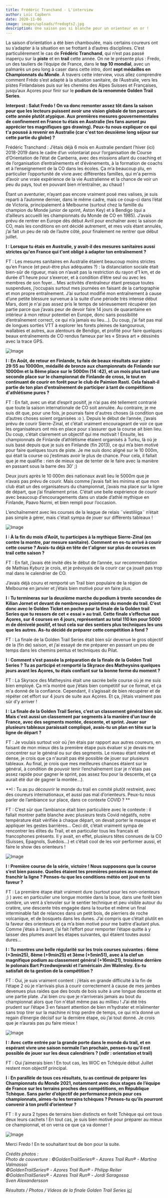 ```yaml
---
title: Frédéric Tranchand - L'interview
author: Loïc Capbern
date: 2020-11-06
image: images/uploads/fredogts2.jpg
description: Une saison pas si blanche pour un orienteur en or !
---
```


La saison d’orientation a été bien chamboulée, mais certains coureurs ont su s’adapter à la situation en se frottant à d’autres disciplines. C’est particulièrement le cas de **Frédéric Tranchand**, qui n’est pas passé inaperçu sur la **piste** et en **trail** cette année. On ne le présente plus : Fredo, un des tauliers de l’équipe de France, dans le **top 10 mondial**, avec un palmarès un peu long à caser dans cette intro, dont **sept médailles en Championnats du Monde**. À travers cette interview, vous allez comprendre comment Frédo s’est adapté à la situation sanitaire, de l’Australie, vers les pistes Finlandaises puis sur les chemins des Alpes Suisses et Françaises, jusqu’aux Açores pour finir sur le **podium de la renommée Golden Trail Series**.
 
 
**Interpost : Salut Fredo ! On va donc remonter assez tôt dans la saison pour que les lecteurs puissent avoir une vision globale de ton parcours cette année plutôt atypique. Aux premières mesures gouvernementales de confinement en France tu étais en Australie (les fans auront pu apprécier tes magnifiques gps drawing). Peux-tu nous expliquer ce qui t'a poussé à revenir en Australie (car c'est ton deuxième long séjour sur cette partie du globe) ?**
 
Frédéric Tranchand : J’étais déjà 6 mois en Australie pendant l’hiver (ici) 2018-2019 dans le cadre d’un volontariat pour l’organisation de Course d’Orientation de l’état de Canberra, avec des missions allant du coaching et de l’organisation d’entraînements et d’événements, à la formation de coachs et à l’enseignement de la CO dans les écoles. Ça m’a beaucoup plu, en particulier l’opportunité de vivre avec différentes familles, qui m'a permis d’avoir une vraie expérience de la vie Australienne et la chance de voir un peu du pays, tout en pouvant bien m’entraîner, au chaud ! 
 
Étant un aventurier, n’ayant pas encore vraiment posé mes valises, je suis reparti à l’automne dernier, dans le même cadre, mais ce coup-ci dans l’état de Victoria, principalement à Melbourne (surtout chez la famille du champion du Monde junior de sprint, Aston Key) et à Bendigo (qui a d’ailleurs accueilli les championnats du Monde de CO en 1985). J’avais prévu de rentrer en Europe dès début Avril pour enchaîner avec la saison de CO, mais les conditions en ont décidé autrement, et mes vols étant annulés, j’ai fait un peu de rab de l’autre côté, pour finalement ne rentrer que début juillet.
 
**I : Lorsque tu étais en Australie, y avait-il des mesures sanitaires aussi strictes qu'en France qui t'ont obligé à adapter ton entraînement ?**

FT : Les mesures sanitaires en Australie étaient beaucoup moins strictes qu’en France (et peut-être plus adéquates ?) : la distanciation sociale était bien-sûr de rigueur, mais on n’avait pas la restriction du rayon d’1 km, et de durée d’1 heure pour s’exercer, et à condition d’être seul ou avec les membres de son foyer... Mes activités d’entraîneur étant presque toutes suspendues, j’occupais surtout mes journées en faisant de la cartographie et mon propre entraînement. J’ai surtout modifié mon entraînement à cause d’une petite blessure survenue à la suite d’une période très intense début Mars, dont je n'ai pas assez pris le temps de sérieusement récupérer (en partie parce que j’avais peur de devoir faire 14 jours de quarantaine en intérieur à mon retour potentiel en Europe, donc sans possibilité d’entraînement correct, ce qui n’a jamais eu lieu...). Du coup, j’ai fait pas mal de longues sorties VTT à explorer les forets pleines de kangourous, wallabies et autres, aux alentours de Bendigo, et profité pour faire quelques beaux entraînements de CO rendus fameux par les « Strava art » déssinés avec la trace GPS.

![Image](images/uploads/fredogps2.jpg)

**I : En Août, de retour en Finlande, tu fais de beaux résultats sur piste : 29:55 au 10000m, médaillé de bronze aux championnats de Finlande sur 10000m et la 8ème place sur le 5000m (14 :42), et un mois plus tard une seconde place sur le championnat de Finlande de cross, le tout en continuant de courir en forêt pour le club de Paimion Rasti. Cela faisait-il partie de ton plan d’entraînement de participer à tant de compétitions d'athlétisme pures ?**

FT : En fait, avec un état d’esprit positif, je n’ai pas été tellement contrarié que toute la saison internationale de CO soit annulée. Au contraire, je me suis dit que, pour une fois, je pourrais faire d'autres choses (à condition que d’autres choses soient organisées :o ). Depuis le début de l’année, j’avais prévu de courir Sierre-Zinal, et c’était vraiment encourageant de voir ce que les organisateurs ont mis en place pour s’assurer que la course ait bien lieu. Du coup, c’était clairement un objectif qui me motivait ! Ensuite, les championnats de Finlande d’athlétisme étaient organisés à Turku, là où je suis basé depuis que je suis en Finlande (fin 2013), ce qui m’a bien motivé pour faire quelques tours de piste. Je me suis donc aligné sur le 10 000m, qui était la course où j’estimais avoir le plus de chance. Pour cela, il fallait que je me qualifie : rien de mieux que de tenter de le faire avec la manière en passant sous la barre des 30’ ;) 

Deux jours après le 10 000m des nationaux avait lieu le 5000m que je n’avais pas prévu de courir. Mais comme j’avais fait les minima et que mon club était un des organisateurs du championnat, j’avais ma place sur la ligne de départ, que j’ai finalement prise. C’était une belle expérience de courir avec beaucoup d’encouragements dans un stade d’athlé mythique en Finlande, Paavo Nurmi, et bien rempli pour l’occasion.

L’enchaînement avec les courses de la league de relais ¨viestiliiga¨ n’était pas simple à gérer, mais c'était sympa de jouer sur différents tableaux !

![Image](images/uploads/fredo10000.jpg)

**I : À la fin du mois d’Août, tu participes à la mythique Sierre-Zinal (en contre la montre, par mesure sanitaire). Comment en es-tu arrivé à courir cette course ? Avais-tu déjà en tête de t'aligner sur plus de courses en trail cette saison ?**

FT : En fait, j’avais été invité dès le début de l’année, sur recommendation de Mathias Kyburz je crois, et je prévoyais de la courir car ça jouait pas trop mal dans le calendrier de CO.

J’avais déjà couru et remporté un Trail bien populaire de la région de Melbourne en janvier et j’étais bien motivé pour en faire plus.

**I : Tu termineras sur la deuxième marche du podium à trente secondes de Kilian Jornet et devant de nombreuses pointures du monde du trail. C’est donc avec le Golden Ticket en poche pour la finale de la Golden trail Series que tu ressors de cet « essai » au trail. Cette finale s’effectue aux Açores, sur 4 courses en 4 jours, représentant au total 110 km pour 5000 m de dénivelé positif, et tout cela sur des sentiers plus techniques les uns que les autres. As-tu décidé de préparer cette compétition à fond ?**

FT : La finale de la Golden Trail Series était bien sûr devenue le gros objectif de la (fin de) saison, et j’ai essayé de me préparer en passant un peu de temps dans les chemins pentus et techniques du Pilat.

**I : Comment s’est passée la préparation de la finale de la Golden Trail Series ? Tu as participé et remporté la Skyrace des Matheysins quelques jours avant les Açores, tu étais confiant sur ta bonne forme du moment ?**

FT : La Skyrace des Matheysins était une sacrée belle course où je me suis bien employé. Ça m’a montré que j’étais bien compétitif sur ce format, et ça m'a donné de la confiance. Cependant, il s’agissait de bien récupérer et de répéter cet effort sur 4 jours de suite aux Açores. Et ça, j’étais vraiment pas sûr d’y arriver !

**I : La finale de la Golden Trail Series, c’est un classement général bien sûr. Mais c'est aussi un classement par segments à la manière d’un tour de France, avec des segments montée, descente, et sprint. Jouer sur plusieurs tableaux paraissait compliqué, avais-tu un plan en tête sur la ligne de départ ?**

FT : Je voulais surtout voir où j’en étais par rapport aux autres coureurs, en faisant de mon mieux dès la première étape puis évaluer si je devais me concentrer sur le général ou sur des segments. Le niveau étant relevé et dense, je crois que ça n'aurait pas été possible de jouer sur plusieurs tableaux. Au final, je crois que mes meilleures chances étaient sur le général, à condition de pouvoir tenir l’enchaînement (car je n'étais pas assez rapide pour gagner le sprint, pas assez fou pour la descente, et ça aurait été dur de gagner la montée...).

**I : Tu as pu découvrir le monde du trail en comité plutôt restreint, avec des coureurs internationaux, et aussi pas mal d’orienteurs. 
Peux-tu nous parler de l’ambiance sur place, dans ce contexte COVID ? **

FT : C’est sûr que l’ambiance était bien particulière avec le contexte : il fallait montrer patte blanche avec plusieurs tests Covid négatifs, notre température était vérifiée à chaque départ, on devait porter le masque et appliquer les gestes barrières... Ceci dit, c’était vraiment sympa de rencontrer les élites du Trail, et en particulier tous les francais et francophones présents. Il y avait, en effet, plusieurs têtes connues de la CO (Suisses, Epagnols, Suédois...) et c’était cool de les voir performer aussi, et faire le show des orienteurs !

![Image](images/uploads/fredogts3.jpg)

**I : Première course de la série, victoire ! Nous supposons que la course s’est bien passée. Quelles étaient tes premières pensées au moment de franchir la ligne ? Penses-tu que les conditions météo ont joué en ta faveur ?**

FT : La première étape était vraiment dure (surtout pour les non-orienteurs ;) ) avec en particulier une longue montée dans la boue, dans une forêt bien sombre, un vent à s’envoler sur le sentier technique et peu visible autour du cratère, une descente très engagée dans la tourbe et même un final interminable fait de relances dans un petit bois, de pierriers de roche volcanique, et de bosquets dans les dunes. J’ai compris que c’était plutôt en la faveur des orienteurs et ça m’a bien motivé pour me battre d’autant plus. Comme j’étais à l’avant, j’ai fait l’effort pour remporter l’étape quitte à y laisser des plumes avant les étapes suivantes, qui étaient toutes aussi dures...

**I : Tu montres une belle régularité sur les trois courses suivantes : 6ème (+3min25), 8ème (+9min25) et 3ème (+5min51), avec à la clef un magnifique podium au classement général (+16min21), troisième derrière le polonais Bart Przedwojewski et l’américain Jim Walmsley. Es-tu satisfait de ta gestion de la compétition ?**

FT : Oui, je suis vraiment content : j’étais en grande difficulté à la fin de l’étape 2 où je n’arrivais plus à courir correctement à cause de mes jambes devenues plus raides que des bouts de bois suite à une longue descente et une partie plate. J’ai bien cru que je n’arriverais jamais au bout du championnat alors que l’on n'était même pas au millieu ! J’ai été très prudent sur l’étape 3 en faisant attention de bien m’hydrater et m’alimenter sans trop tirer sur la machine ni trop perdre de temps, ce qui m’a donné un regain d’énergie décisif sur la dernière étape, où j’ai tout donné. Je crois que je n’aurais pas pu faire mieux !

![Image](images/uploads/fredogts4.jpg)

**I : Avec cette entrée par la grande porte dans le monde du trail, et en espérant vivre une saison normale l’an prochain, penses-tu qu’il est possible de jouer sur les deux calendriers ? (ndlr : orientation et trail)**

FT : Oui j’aimerais bien ! En tout cas, les WOC en Tchéquie début Juillet restent mon objectif principal.

**I : En parallèle de tous ces résultats, tu as continué de préparer les Championnats du Monde 2021, notamment avec deux stages de l’équipe de France sur les terrains proches des compétitions, en République Tchèque. Sans parler d’objectif de performance précis pour ces championnats, aimes-tu les terrains tchèques ? Penses-tu qu’ils pourront convenir à ton profil d’orienteur ?**

FT : Il y aura 2 types de terrains bien distincts en forêt Tchèque qui ont tous deux leurs cachets ! En tout cas, je suis bien motivé pour préparer au mieux ce championnat, et on verra ce que ça va donner !

![Image](images/uploads/frédo.jpg)

Merci Fredo ! En te souhaitant tout de bon pour la suite.

*Crédits photos :  
Photo de couverture : ©GoldenTrailSeries® - Azores Trail Run® - Martina Valmassoi  
©GoldenTrailSeries® - Azores Trail Run® - Philipp Reiter  
©GoldenTrailSeries® - Azores Trail Run® - Jordi Saragossa  
Sven Alexandersson*

*Résultats / Photos / Videos de la finale Golden Trail Series [ici](https://www.goldentrailseries.com/fr/)*